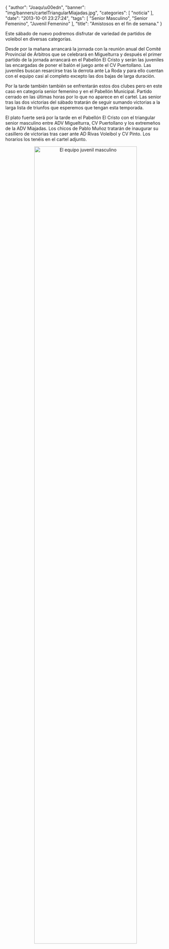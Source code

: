 {
  "author": "Joaqu\u00edn", 
  "banner": "img/banners/cartelTriangularMiajadas.jpg", 
  "categories": [
    "noticia"
  ], 
  "date": "2013-10-01 23:27:24", 
  "tags": [
    "Senior Masculino", 
    "Senior Femenino", 
    "Juvenil Femenino"
  ], 
  "title": "Amistosos en el fin de semana."
}


Este sábado de nuevo podremos disfrutar de variedad de partidos de voleibol en diversas categorías.

Desde por la mañana arrancará la jornada con la reunión anual del Comité Provincial de Árbitros que se celebrará en Miguelturra y después el primer partido de la jornada arrancará en el Pabellón El Cristo y serán las juveniles las encargadas de poner el balón el juego ante el CV Puertollano. Las juveniles buscan resarcirse tras la derrota ante La Roda y para ello cuentan con el equipo casi al completo excepto las dos bajas de larga duración.

Por la tarde también también se enfrentarán estos dos clubes pero en este caso en categoría senior femenino y en el Pabellón Municipal. Partido cerrado en las últimas horas por lo que no aparece en el cartel. Las senior tras las dos victorias del sábado tratarán de seguir sumando victorias a la larga lista de triunfos que esperemos que tengan esta temporada.

El plato fuerte será por la tarde en el Pabellón El Cristo con el triangular senior masculino entre ADV Miguelturra, CV Puertollano y los extremeños de la ADV Miajadas. Los chicos de Pablo Muñoz tratarán de inaugurar su casillero de victorias tras caer ante AD Rivas Voleibol y CV Pinto. Los horarios los tenéis en el cartel adjunto.

<center>
<a target="_new" href="http://www.advmiguelturra.org/img/banners/cartelTriangularMiajadas.jpg"> 
<img alt="El equipo juvenil masculino" width="80%" align="center" src="http://www.advmiguelturra.org/img/banners/cartelTriangularMiajadas.jpg"/> </a>
</center>

